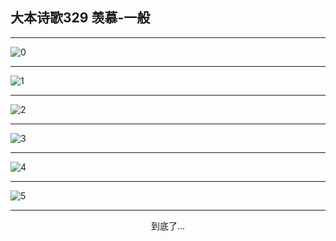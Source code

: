 
## 大本诗歌329 羡慕-一般
        
<div id="aplayer0"></div>

---

<img alt="0" data-original="/data/d0329/0">

---

<img alt="1" data-original="/data/d0329/1">

---

<img alt="2" data-original="/data/d0329/2">

---

<img alt="3" data-original="/data/d0329/3">

---

<img alt="4" data-original="/data/d0329/4">

---

<img alt="5" data-original="/data/d0329/5">

---

<p style="text-align: center">到底了...</p>

<script src="/js/dist-view.js"></script>

<script>
MAIN.id = 'd0329';
        
const ap0 = new APlayer({
    container: document.getElementById('aplayer0'),
    volume: 1,
    loop: 'none',
    preload: 'none',
    audio: [{
        name: '大本诗歌329.mp3',
        artist: '大本诗歌',
        url: 'https://res.wx.qq.com/voice/getvoice?mediaid=MzI0NTk3MDM5M18yMjQ3NDkxNjA2',
        cover: '/favicon'
    }]
});
</script>
